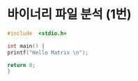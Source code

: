 # 바이너리 파일 분석 (1번)

```c
#include  <stdio.h>

int main() {
printf("Hello Matrix \n");

return 0;
}
```

